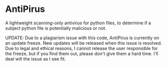 # AntiPirus
A lightweight scanning-only antivirus for python files, to determine if a subject python file is potentially malicious or not. 

UPDATE: Due to a plagiarism issue with this code, AntiPirus is currently on an update freeze. New updates will be released when this issue is resolved. Due to legal and ethical reasons, I cannot release the user responsible for the freeze, but if you find them out, please don't give them a hard time. I'll deal will the issue as I see fit. 
